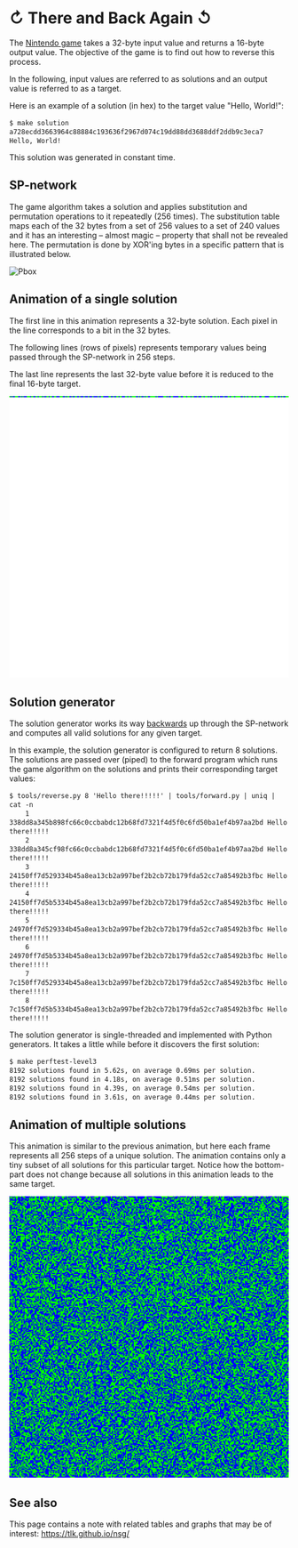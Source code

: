 ↻ There and Back Again ↺
========================

The [Nintendo game](challenge/hello.cpp) takes a 32-byte input value and returns a 16-byte output value. The objective of the game is to find out how to reverse this process.

In the following, input values are referred to as solutions and an output value is referred to as a target.

Here is an example of a solution (in hex) to the target value "Hello, World!":
```
$ make solution
a728ecdd3663964c88884c193636f2967d074c19dd88dd3688ddf2ddb9c3eca7 Hello, World!   
```

This solution was generated in constant time.


SP-network
----------
The game algorithm takes a solution and applies substitution and permutation operations to it repeatedly (256 times). The substitution table maps each of the 32 bytes from a set of 256 values to a set of 240 values and it has an interesting – almost magic – property that shall not be revealed here.
The permutation is done by XOR'ing bytes in a specific pattern that is illustrated below.

![Pbox](./assets/pbox.svg)

Animation of a single solution
------------------------------
 The first line in this animation represents a 32-byte solution. Each pixel in the line corresponds to a bit in the 32 bytes.
 
 The following lines (rows of pixels) represents temporary values being passed through the SP-network in 256 steps.
 
 The last line represents the last 32-byte value before it is reduced to the final 16-byte target.

![Steps](./assets/steps.gif)

Solution generator
------------------
The solution generator works its way [backwards](game/nreverse.py) up through the SP-network and computes all valid solutions for any given target.

In this example, the solution generator is configured to return 8 solutions. The solutions are passed over (piped) to the forward program which runs the game algorithm on the solutions and prints their corresponding target values:

```
$ tools/reverse.py 8 'Hello there!!!!!' | tools/forward.py | uniq | cat -n
    1	338dd8a345b898fc66c0ccbabdc12b68fd7321f4d5f0c6fd50ba1ef4b97aa2bd Hello there!!!!!
    2	338dd8a345cf98fc66c0ccbabdc12b68fd7321f4d5f0c6fd50ba1ef4b97aa2bd Hello there!!!!!
    3	24150ff7d529334b45a8ea13cb2a997bef2b2cb72b179fda52cc7a85492b3fbc Hello there!!!!!
    4	24150ff7d5b5334b45a8ea13cb2a997bef2b2cb72b179fda52cc7a85492b3fbc Hello there!!!!!
    5	24970ff7d529334b45a8ea13cb2a997bef2b2cb72b179fda52cc7a85492b3fbc Hello there!!!!!
    6	24970ff7d5b5334b45a8ea13cb2a997bef2b2cb72b179fda52cc7a85492b3fbc Hello there!!!!!
    7	7c150ff7d529334b45a8ea13cb2a997bef2b2cb72b179fda52cc7a85492b3fbc Hello there!!!!!
    8	7c150ff7d5b5334b45a8ea13cb2a997bef2b2cb72b179fda52cc7a85492b3fbc Hello there!!!!!
```

The solution generator is single-threaded and implemented with Python generators. It takes a little while before it discovers the first solution:

```
$ make perftest-level3
8192 solutions found in 5.62s, on average 0.69ms per solution.
8192 solutions found in 4.18s, on average 0.51ms per solution.
8192 solutions found in 4.39s, on average 0.54ms per solution.
8192 solutions found in 3.61s, on average 0.44ms per solution.
```

Animation of multiple solutions
-------------------------------
This animation is similar to the previous animation, but here each frame represents all 256 steps of a unique solution. The animation contains only a tiny subset of all solutions for this particular target. Notice how the bottom-part does not change because all solutions in this animation leads to the same target.

![Solutions](./assets/solutions.gif)


See also
--------

This page contains a note with related tables and graphs that may be of interest: https://tlk.github.io/nsg/
